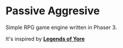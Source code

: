 # Passive Aggresive
Simple RPG game engine written in Phaser 3.

It's inspired by [**Legends of Yore**](https://www.legendsofyore.com/)